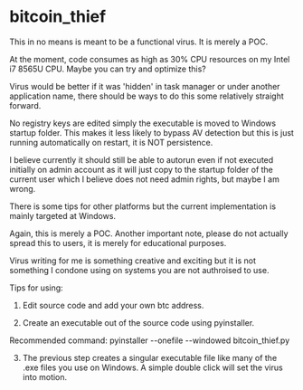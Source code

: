 # bitcoin_thief

This in no means is meant to be a functional virus. It is merely a POC. 

At the moment, code consumes as high as 30% CPU resources on my Intel i7 8565U CPU. Maybe you can try and optimize this? 

Virus would be better if it was 'hidden' in task manager or under another application name, there should be ways to do this some relatively straight forward. 

No registry keys are edited simply the executable is moved to Windows startup folder. This makes it less likely to bypass AV detection but this is just running automatically on restart, it is NOT persistence. 

I believe currently it should still be able to autorun even if not executed initially on admin account as it will just copy to the startup folder of the current user which I believe does not need admin rights, but maybe I am wrong. 

There is some tips for other platforms but the current implementation is mainly targeted at Windows. 

Again, this is merely a POC. Another important note, please do not actually spread this to users, it is merely for educational purposes. 

Virus writing for me is something creative and exciting but it is not something I condone using on systems you are not authroised to use. 




Tips for using: 

1) Edit source code and add your own btc address.

2) Create an executable out of the source code using pyinstaller.

Recommended command: pyinstaller --onefile --windowed bitcoin_thief.py

3) The previous step creates a singular executable file like many of the .exe files you use on Windows. A simple double click will set the virus into motion. 
